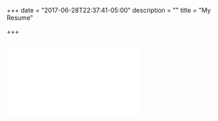 +++
date = "2017-06-28T22:37:41-05:00"
description = ""
title = "My Resume"

+++

<br>
<object data="/img/resumecleed.pdf"
        type="application/pdf"
        width="100%"
        height="1300px">
    <embed src="resumecleed.pdf"></embed>
</object>
